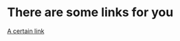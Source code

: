 [//]: # (Sat Aug 25 03:37:29 -03 2018)
# There are some links for you

[A certain link](https://www.google.cl)